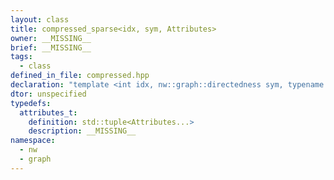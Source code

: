 ```yaml
---
layout: class
title: compressed_sparse<idx, sym, Attributes>
owner: __MISSING__
brief: __MISSING__
tags:
  - class
defined_in_file: compressed.hpp
declaration: "template <int idx, nw::graph::directedness sym, typename... Attributes>\nclass nw::graph::compressed_sparse;"
dtor: unspecified
typedefs:
  attributes_t:
    definition: std::tuple<Attributes...>
    description: __MISSING__
namespace:
  - nw
  - graph
---
```

